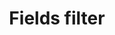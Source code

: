 ---
title: 'Fields filter'
lang: en
keywords: LoopBack 4.0, LoopBack 4, fields
layout: readme
source: loopback-next
file: packages/metadata/README.md
sidebar: lb4_sidebar
permalink: /doc/en/lb4/Fields-filter.html
---